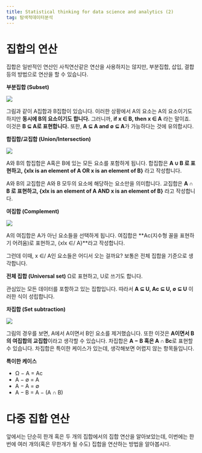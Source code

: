 ```yaml
---
title: Statistical thinking for data science and analytics (2)
tag: 탐색적데이터분석
---
```


# 집합의 연산
집합은 일반적인 연산인 사칙연산같은 연산을 사용하지는 않지만, 부분집합, 삽입, 결합 등의 방법으로 연산을 할 수 있습니다.

**부분집합 (Subset)**

![](https://i.ibb.co/rGLx3KD/subset.jpg)

그림과 같이 A집합과 B집합이 있습니다. 이러한 상황에서 A의 요소는 A의 요소이기도 하지만 **동시에 B의 요소이기도 합니다.**
그러니까, **if x ∈ B, then x ∈ A** 라는 말이죠.
이것은 **B ⊆ A로 표현합니다.**
또한, **A ⊆ A and ∅ ⊆ A**가 가능하다는 것에 유의합시다.

**합집합/교집합 (Union/Intersection)**

![](https://i.ibb.co/1rqHth5/inter.jpg)

A와 B의 합집합은 A혹은 B에 있는 모든 요소를 포함하게 됩니다.
합집합은 **A ∪ B 로 표현하고, {xlx is an element of A OR x is an element of B}** 라고 작성합니다.

A와 B의 교집합은 A와 B 모두의 요소에 해당하는 요소만을 의미합니다.
교집합은 **A ∩ B 로 표현하고, {xlx is an element of A AND x is an element of B}** 라고 작성합니다.

**여집합 (Complement)**

![](https://i.ibb.co/ckp9z7d/comple.jpg)

A의 여집합은 A가 아닌 요소들을 선택하게 됩니다.
여집합은 **Ac(지수형 꼴을 표현하기 어려움)로 표현하고, {xlx ∈/ A}**라고 작성합니다.

그런데 이때, x ∈/ A인 요소들은 어디서 오는 걸까요? 보통은 전체 집합을 기준으로 생각합니다.

**전체 집합 (Universal set)** Ω로 표현하고, U로 쓰기도 합니다.

관심있는 모든 데이터를 포함하고 있는 집합입니다. 
따라서 **A ⊆ U, Ac ⊆ U, ∅ ⊆ U** 이러한 식이 성립합니다.

**차집합 (Set subtraction)**

![](https://i.ibb.co/Q8SxkyC/substrac.jpg)

그림의 경우를 보면, A에서 A이면서 B인 요소를 제거했습니다. 또한 이것은 **A이면서 B의 여집합의 교집합**이라고 생각할 수 있습니다.
차집합은 **A − B 혹은 A ∩ Bc**로 표현할 수 있습니다.
차집합은 특이한 케이스가 있는데, 생각해보면 어렵지 않는 항목들입니다.

**특이한 케이스**
* Ω − A = Ac
* A − ∅ = A
* A − A = ∅
* A − B = A − (A ∩ B)

# 다중 집합 연산
앞에서는 단순히 한개 혹은 두 개의 집합에서의 집합 연산을 알아보았는데, 이번에는 한번에 여러 개의(혹은 무한개가 될 수도) 집합을 연산하는 방법을 알아봅시다.
